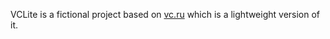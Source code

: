 VCLite is a fictional project based on [vc.ru](https://vc.ru/) which is a lightweight version of it.
